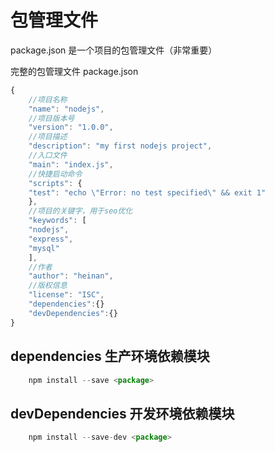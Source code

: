 # 包管理文件
package.json 是一个项目的包管理文件（非常重要）

完整的包管理文件 package.json
```js
{
	//项目名称
	"name": "nodejs",
	//项目版本号
	"version": "1.0.0",
	//项目描述
	"description": "my first nodejs project",
	//入口文件
	"main": "index.js",
	//快捷启动命令
	"scripts": {
	"test": "echo \"Error: no test specified\" && exit 1"
	},
	//项目的关键字，用于seo优化
	"keywords": [
	"nodejs",
	"express",
	"mysql"
	],
	//作者
	"author": "heinan",
	//版权信息
	"license": "ISC",
	"dependencies":{}
	"devDependencies":{}
}

```
## dependencies 生产环境依赖模块
```js
	npm install --save <package>
```
## devDependencies 开发环境依赖模块
```js
	npm install --save-dev <package>
```